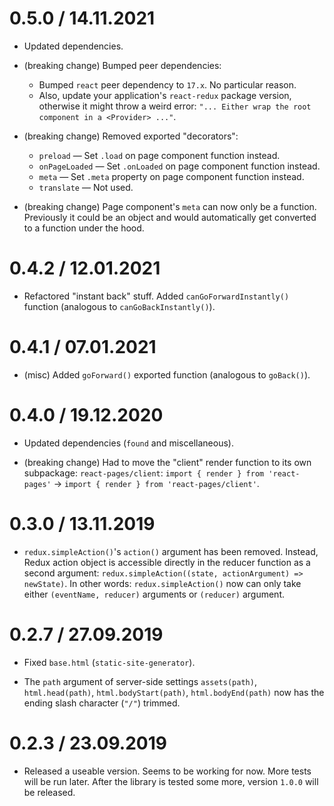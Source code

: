 <!--
As the project grows the `webpack-react-redux-server-side-render-example` setup
gets slow hot-reload times because the rendering service is being re-launched
on every code change and starting up the Node.js process starks taking a long time.
This could be changed into the rendering service being run not via `nodemon`
but via the standard `node` instead meaning that it wouldn't re-launch on every code change.
Instead, the rendering service would always return a dummy `index.html` file contents
like it would in case of client-side-only rendering.
In that case rendering service won't perform any routing or preloading.
It would just return the base HTML structure without any route-specific stuff.
-->

<!-- Maybe replace ActivityIndicator with something else (not requiring ems for width, using percentages instead). -->

<!-- Maybe make `showLoadingInitially: true` a default setting. -->

<!-- Maybe replace `getRoutesByPath()` with `matcher.getRoutes(match)` provided by `found` out-of-the-box: https://github.com/4Catalyzer/found/pull/634#issuecomment-558895066 -->

0.5.0 / 14.11.2021
==================

* Updated dependencies.

* (breaking change) Bumped peer dependencies:

  * Bumped `react` peer dependency to `17.x`. No particular reason.
  * Also, update your application's `react-redux` package version, otherwise it might throw a weird error: `"... Either wrap the root component in a <Provider> ..."`.

* (breaking change) Removed exported "decorators":
  * `preload` — Set `.load` on page component function instead.
  * `onPageLoaded` — Set `.onLoaded` on page component function instead.
  * `meta` — Set `.meta` property on page component function instead.
  * `translate` — Not used.

* (breaking change) Page component's `meta` can now only be a function. Previously it could be an object and would automatically get converted to a function under the hood.

0.4.2 / 12.01.2021
==================

* Refactored "instant back" stuff. Added `canGoForwardInstantly()` function (analogous to `canGoBackInstantly()`).

0.4.1 / 07.01.2021
==================

* (misc) Added `goForward()` exported function (analogous to `goBack()`).

0.4.0 / 19.12.2020
==================

* Updated dependencies (`found` and miscellaneous).

* (breaking change) Had to move the "client" render function to its own subpackage: `react-pages/client`: `import { render } from 'react-pages'` -> `import { render } from 'react-pages/client'`.

0.3.0 / 13.11.2019
==================

* `redux.simpleAction()`'s `action()` argument has been removed. Instead, Redux action object is accessible directly in the reducer function as a second argument: `redux.simpleAction((state, actionArgument) => newState)`. In other words: `redux.simpleAction()` now can only take either `(eventName, reducer)` arguments or `(reducer)` argument.

0.2.7 / 27.09.2019
==================

* Fixed `base.html` (`static-site-generator`).

* The `path` argument of server-side settings `assets(path)`, `html.head(path)`, `html.bodyStart(path)`, `html.bodyEnd(path)` now has the ending slash character (`"/"`) trimmed.

0.2.3 / 23.09.2019
==================

* Released a useable version. Seems to be working for now. More tests will be run later. After the library is tested some more, version `1.0.0` will be released.